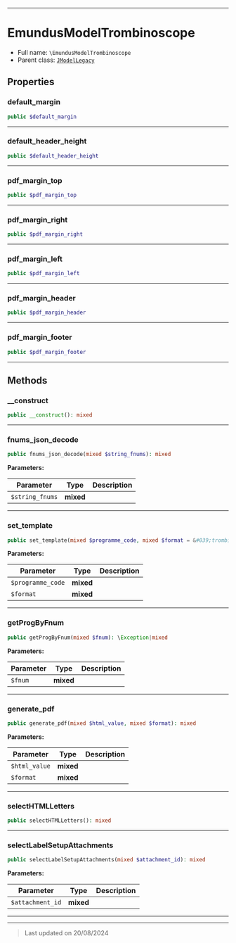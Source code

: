 ***

# EmundusModelTrombinoscope





* Full name: `\EmundusModelTrombinoscope`
* Parent class: [`JModelLegacy`](./JModelLegacy.md)



## Properties


### default_margin



```php
public $default_margin
```






***

### default_header_height



```php
public $default_header_height
```






***

### pdf_margin_top



```php
public $pdf_margin_top
```






***

### pdf_margin_right



```php
public $pdf_margin_right
```






***

### pdf_margin_left



```php
public $pdf_margin_left
```






***

### pdf_margin_header



```php
public $pdf_margin_header
```






***

### pdf_margin_footer



```php
public $pdf_margin_footer
```






***

## Methods


### __construct



```php
public __construct(): mixed
```












***

### fnums_json_decode



```php
public fnums_json_decode(mixed $string_fnums): mixed
```








**Parameters:**

| Parameter | Type | Description |
|-----------|------|-------------|
| `$string_fnums` | **mixed** |  |





***

### set_template



```php
public set_template(mixed $programme_code, mixed $format = &#039;trombi&#039;): mixed
```








**Parameters:**

| Parameter | Type | Description |
|-----------|------|-------------|
| `$programme_code` | **mixed** |  |
| `$format` | **mixed** |  |





***

### getProgByFnum



```php
public getProgByFnum(mixed $fnum): \Exception|mixed
```








**Parameters:**

| Parameter | Type | Description |
|-----------|------|-------------|
| `$fnum` | **mixed** |  |





***

### generate_pdf



```php
public generate_pdf(mixed $html_value, mixed $format): mixed
```








**Parameters:**

| Parameter | Type | Description |
|-----------|------|-------------|
| `$html_value` | **mixed** |  |
| `$format` | **mixed** |  |





***

### selectHTMLLetters



```php
public selectHTMLLetters(): mixed
```












***

### selectLabelSetupAttachments



```php
public selectLabelSetupAttachments(mixed $attachment_id): mixed
```








**Parameters:**

| Parameter | Type | Description |
|-----------|------|-------------|
| `$attachment_id` | **mixed** |  |





***


***
> Last updated on 20/08/2024
